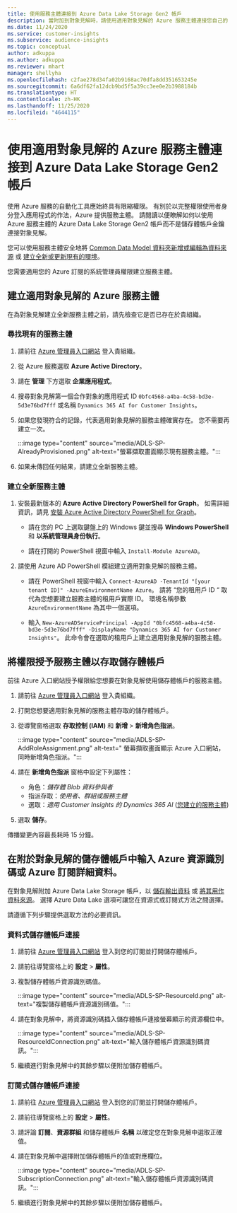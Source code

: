 ```yaml
---
title: 使用服務主體連接到 Azure Data Lake Storage Gen2 帳戶
description: 當附加到對象見解時，請使用適用對象見解的 Azure 服務主體連接您自己的 Data Lake。
ms.date: 11/24/2020
ms.service: customer-insights
ms.subservice: audience-insights
ms.topic: conceptual
author: adkuppa
ms.author: adkuppa
ms.reviewer: mhart
manager: shellyha
ms.openlocfilehash: c2fae278d34fa02b9168ac70dfa8dd351653245e
ms.sourcegitcommit: 6a6df62fa12dcb9bd5f5a39cc3ee0e2b3988184b
ms.translationtype: HT
ms.contentlocale: zh-HK
ms.lasthandoff: 11/25/2020
ms.locfileid: "4644115"
---
```

# <a name="connect-to-an-azure-data-lake-storage-gen2-account-with-an-azure-service-principal-for-audience-insights"></a>使用適用對象見解的 Azure 服務主體連接到 Azure Data Lake Storage Gen2 帳戶

使用 Azure 服務的自動化工具應始終具有限縮權限。 有別於以完整權限使用者身分登入應用程式的作法，Azure 提供服務主體。 請閱讀以便瞭解如何以使用 Azure 服務主體的 Azure Data Lake Storage Gen2 帳戶而不是儲存體帳戶金鑰連接對象見解。 

您可以使用服務主體安全地將 [Common Data Model 資料夾新增或編輯為資料來源](connect-common-data-model.md) 或 [建立全新或更新現有的環境](manage-environments.md#create-an-environment-in-an-existing-organization)。

您需要適用您的 Azure 訂閱的系統管理員權限建立服務主體。

## <a name="create-azure-service-principal-for-audience-insights"></a>建立適用對象見解的 Azure 服務主體

在為對象見解建立全新服務主體之前，請先檢查它是否已存在於貴組織。

### <a name="look-for-an-existing-service-principal"></a>尋找現有的服務主體

1. 請前往 [Azure 管理員入口網站](https://portal.azure.com) 登入貴組織。

2. 從 Azure 服務選取 **Azure Active Directory**。

3. 請在 **管理** 下方選取 **企業應用程式**。

4. 搜尋對象見解第一個合作對象的應用程式 ID `0bfc4568-a4ba-4c58-bd3e-5d3e76bd7fff` 或名稱 `Dynamics 365 AI for Customer Insights`。

5. 如果您發現符合的記錄，代表適用對象見解的服務主體確實存在。 您不需要再建立一次。
   
   :::image type="content" source="media/ADLS-SP-AlreadyProvisioned.png" alt-text="螢幕擷取畫面顯示現有服務主體。":::
   
6. 如果未傳回任何結果，請建立全新服務主體。

### <a name="create-a-new-service-principal"></a>建立全新服務主體

1. 安裝最新版本的 **Azure Active Directory PowerShell for Graph**。 如需詳細資訊，請見 [安裝 Azure Active Directory PowerShell for Graph](https://docs.microsoft.com/powershell/azure/active-directory/install-adv2)。
   - 請在您的 PC 上選取鍵盤上的 Windows 鍵並搜尋 **Windows PowerShell** 和 **以系統管理員身份執行**。
   
   - 請在打開的 PowerShell 視窗中輸入 `Install-Module AzureAD`。

2. 請使用 Azure AD PowerShell 模組建立適用對象見解的服務主體。
   - 請在 PowerShell 視窗中輸入 `Connect-AzureAD -TenantId "[your tenant ID]" -AzureEnvironmentName Azure`。 請將 “您的租用戶 ID “ 取代為您想要建立服務主體的租用戶實際 ID。 環境名稱參數 `AzureEnvironmentName` 為其中一個選項。
  
   - 輸入 `New-AzureADServicePrincipal -AppId "0bfc4568-a4ba-4c58-bd3e-5d3e76bd7fff" -DisplayName "Dynamics 365 AI for Customer Insights"`。 此命令會在選取的租用戶上建立適用對象見解的服務主體。  

## <a name="grant-permissions-to-the-service-principal-to-access-the-storage-account"></a>將權限授予服務主體以存取儲存體帳戶

前往 Azure 入口網站授予權限給您想要在對象見解使用儲存體帳戶的服務主體。

1. 請前往 [Azure 管理員入口網站](https://portal.azure.com) 登入貴組織。

1. 打開您想要適用對象見解的服務主體存取的儲存體帳戶。

1. 從導覽窗格選取 **存取控制 (IAM)** 和 **新增** > **新增角色指派**。
   
   :::image type="content" source="media/ADLS-SP-AddRoleAssignment.png" alt-text=" 螢幕擷取畫面顯示 Azure 入口網站，同時新增角色指派。":::
   
1. 請在 **新增角色指派** 窗格中設定下列屬性：
   - 角色：*儲存體 Blob 資料參與者*
   - 指派存取：*使用者、群組或服務主體*
   - 選取：*適用 Customer Insights 的 Dynamics 365 AI* ([您建立的服務主體](#create-a-new-service-principal))

1.  選取 **儲存**。

傳播變更內容最長耗時 15 分鐘。

## <a name="enter-the-azure-resource-id-or-the-azure-subscription-details-in-the-storage-account-attachment-to-audience-insights"></a>在附於對象見解的儲存體帳戶中輸入 Azure 資源識別碼或 Azure 訂閱詳細資料。

在對象見解附加 Azure Data Lake Storage 帳戶，以 [儲存輸出資料](manage-environments.md) 或 [將其用作資料來源](connect-common-data-service-lake.md)。 選擇 Azure Data Lake 選項可讓您在資源式或訂閱式方法之間選擇。

請遵循下列步驟提供選取方法的必要資訊。

### <a name="resounce-based-storage-account-connection"></a>資料式儲存體帳戶連接

1. 請前往 [Azure 管理員入口網站](https://portal.azure.com) 登入到您的訂閱並打開儲存體帳戶。

1. 請前往導覽窗格上的 **設定** > **屬性**。

1. 複製儲存體帳戶資源識別碼值。

   :::image type="content" source="media/ADLS-SP-ResourceId.png" alt-text="複製儲存體帳戶資源識別碼值。":::

1. 請在對象見解中，將資源識別碼插入儲存體帳戶連接螢幕顯示的資源欄位中。

   :::image type="content" source="media/ADLS-SP-ResourceIdConnection.png" alt-text="輸入儲存體帳戶資源識別碼資訊。":::   
   
1. 繼續進行對象見解中的其餘步驟以便附加儲存體帳戶。

### <a name="subscription-based-storage-account-connection"></a>訂閱式儲存體帳戶連接

1. 請前往 [Azure 管理員入口網站](https://portal.azure.com) 登入到您的訂閱並打開儲存體帳戶。

1. 請前往導覽窗格上的 **設定** > **屬性**。

1. 請評論 **訂閱**、**資源群組** 和儲存體帳戶 **名稱** 以確定您在對象見解中選取正確值。

1. 請在對象見解中選擇附加儲存體帳戶的值或對應欄位。

   :::image type="content" source="media/ADLS-SP-SubscriptionConnection.png" alt-text="輸入儲存體帳戶資源識別碼資訊。":::
   
1. 繼續進行對象見解中的其餘步驟以便附加儲存體帳戶。
